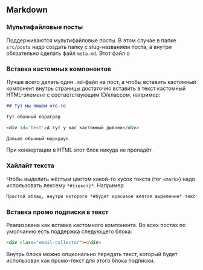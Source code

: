 ## Markdown

### Мультифайловые посты

Поддерживаются мультифайловые посты. В этом случае в папке `src/posts` надо создать папку с slug-названием поста, а внутри обязательно сделать файл `meta.md`. Этот файл о

### Вставка кастомных компонентов

Лучше всего делать один `.md`-файл на пост, а чтобы вставить кастомный компонент внутрь страницы достаточно вставить в текст кастомный HTML-элемент с соответствующим ID/классом, например:

```markdown
## Тут мы пишем что-то

Тут обычный параграф

<div id='test'>А тут у нас кастомный дивник</div>

Дальше обычный маркдаун
```

При конвертации в HTML этот блок никуда не пропадёт.

### Хайлайт текста

Чтобы выделить жёлтым цветом какой-то кусок текста (тег `<mark>`) надо использовать лексему `*#{текст}*`. Например

```markdown
Простой абзац, внутри которого *#будет красивое жёлтое выделение* текста.
```

### Вставка промо подписки в текст

Реализована как вставка кастомного компонента. Во всех постах по умолчанию есть поддержка следующего блока:

```markdown
<div class="email-collector"></div>
```

Внутрь блока можно опционально передать текст, который будет использован как промо-текст для этого блока подписки.
